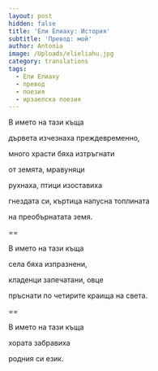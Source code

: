```yaml
---
layout: post
hidden: false
title: 'Ели Елиаху: История'
subtitle: 'Превод: мой'
author: Antonia
image: /Uploads/elieliahu.jpg
category: translations
tags:
  - Ели Елиаху
  - превод
  - поезия
  - ирзаелска поезия
---
```

В името на тази къща

дървета изчезнаха преждевременно,

много храсти бяха изтръгнати

от земята, мравуняци

рухнаха, птици изоставиха

гнездата си, къртица напусна топлината

на преобърнатата земя.

\==

В името на тази къща

села бяха изпразнени,

кладенци запечатани, овце

пръснати по четирите краища на света.

\==

В името на тази къща

хората забравиха

родния си език.
